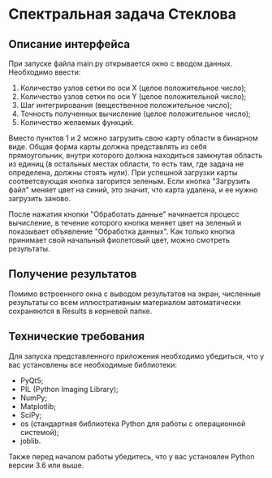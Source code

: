 # Спектральная задача Стеклова
## Описание интерфейса
При запуске файла main.py открывается окно с вводом данных. Необходимо ввести:
1. Количество узлов сетки по оси X (целое положительное число);
2. Количество узлов сетки по оси Y (целое положительной число);
3. Шаг интегрирования (вещественное положительное число);
4. Точность полученных вычисление (целое положительное число);
5. Количество желаемых функций.

Вместо пунктов 1 и 2 можно загрузить свою карту области в бинарном виде. Общая форма карты должна представлять из себя прямоугольник, внутри которого должна находиться замкнутая область из единиц (в остальных местах области, то есть там, где задача не определена, должны стоять нули). При успешной загрузки карты соответсвующая кнопка загорится зеленым. Если кнопка "Загрузить файл" меняет цвет на синий, это значит, что карта удалена, и ее нужно загрузить заново. 

После нажатия кнопки "Обработать данные" начинается процесс вычисление, в течение которого кнопка меняет цвет на зеленый и показывает объявление "Обработка данных". Как только кнопка принимает свой начальный фиолетовый цвет, можно смотреть результаты.

## Получение результатов
Помимо встроенного окна с выводом результатов на экран, численные результаты со всем иллюстративным материалом автоматически сохраняются в Results в корневой папке.

## Технические требования
Для запуска представленного приложения необходимо убедиться, что у вас установлены все необходимые библиотеки:
* PyQt5;
* PIL (Python Imaging Library);
* NumPy;
* Matplotlib;
* SciPy;
* os (стандартная библиотека Python для работы с операционной системой);
* joblib.

Также перед началом работы убедитесь, что у вас установлен Python версии 3.6 или выше. 
